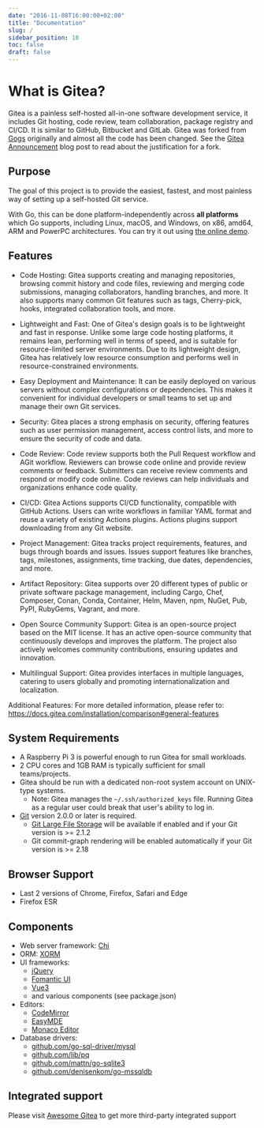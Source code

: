 ```yaml
---
date: "2016-11-08T16:00:00+02:00"
title: "Documentation"
slug: /
sidebar_position: 10
toc: false
draft: false
---
```


# What is Gitea?

Gitea is a painless self-hosted all-in-one software development service, it includes Git hosting, code review, team collaboration, package registry and CI/CD. It is similar to GitHub, Bitbucket and GitLab.
Gitea was forked from [Gogs](http://gogs.io) originally and almost all the code has been changed. See the [Gitea Announcement](https://blog.gitea.com/welcome-to-gitea/)
blog post to read about the justification for a fork.

## Purpose

The goal of this project is to provide the easiest, fastest, and most painless way of setting
up a self-hosted Git service.

With Go, this can be done platform-independently across
**all platforms** which Go supports, including Linux, macOS, and Windows,
on x86, amd64, ARM and PowerPC architectures.
You can try it out using [the online demo](https://demo.gitea.com).

## Features

- Code Hosting: Gitea supports creating and managing repositories, browsing commit history and code files, reviewing and merging code submissions, managing collaborators, handling branches, and more. It also supports many common Git features such as tags, Cherry-pick, hooks, integrated collaboration tools, and more.

- Lightweight and Fast: One of Gitea's design goals is to be lightweight and fast in response. Unlike some large code hosting platforms, it remains lean, performing well in terms of speed, and is suitable for resource-limited server environments. Due to its lightweight design, Gitea has relatively low resource consumption and performs well in resource-constrained environments.

- Easy Deployment and Maintenance: It can be easily deployed on various servers without complex configurations or dependencies. This makes it convenient for individual developers or small teams to set up and manage their own Git services.

- Security: Gitea places a strong emphasis on security, offering features such as user permission management, access control lists, and more to ensure the security of code and data.

- Code Review: Code review supports both the Pull Request workflow and AGit workflow. Reviewers can browse code online and provide review comments or feedback. Submitters can receive review comments and respond or modify code online. Code reviews can help individuals and organizations enhance code quality.

- CI/CD: Gitea Actions supports CI/CD functionality, compatible with GitHub Actions. Users can write workflows in familiar YAML format and reuse a variety of existing Actions plugins. Actions plugins support downloading from any Git website.

- Project Management: Gitea tracks project requirements, features, and bugs through boards and issues. Issues support features like branches, tags, milestones, assignments, time tracking, due dates, dependencies, and more.

- Artifact Repository: Gitea supports over 20 different types of public or private software package management, including Cargo, Chef, Composer, Conan, Conda, Container, Helm, Maven, npm, NuGet, Pub, PyPI, RubyGems, Vagrant, and more.

- Open Source Community Support: Gitea is an open-source project based on the MIT license. It has an active open-source community that continuously develops and improves the platform. The project also actively welcomes community contributions, ensuring updates and innovation.

- Multilingual Support: Gitea provides interfaces in multiple languages, catering to users globally and promoting internationalization and localization.

Additional Features: For more detailed information, please refer to: https://docs.gitea.com/installation/comparison#general-features

## System Requirements

- A Raspberry Pi 3 is powerful enough to run Gitea for small workloads.
- 2 CPU cores and 1GB RAM is typically sufficient for small teams/projects.
- Gitea should be run with a dedicated non-root system account on UNIX-type systems.
  - Note: Gitea manages the `~/.ssh/authorized_keys` file. Running Gitea as a regular user could break that user's ability to log in.
- [Git](https://git-scm.com/) version 2.0.0 or later is required.
  - [Git Large File Storage](https://git-lfs.github.com/) will be available if enabled and if your Git version is >= 2.1.2
  - Git commit-graph rendering will be enabled automatically if your Git version is >= 2.18

## Browser Support

- Last 2 versions of Chrome, Firefox, Safari and Edge
- Firefox ESR

## Components

- Web server framework: [Chi](http://github.com/go-chi/chi)
- ORM: [XORM](https://xorm.io)
- UI frameworks:
  - [jQuery](https://jquery.com)
  - [Fomantic UI](https://fomantic-ui.com)
  - [Vue3](https://vuejs.org)
  - and various components (see package.json)
- Editors:
  - [CodeMirror](https://codemirror.net)
  - [EasyMDE](https://github.com/Ionaru/easy-markdown-editor)
  - [Monaco Editor](https://microsoft.github.io/monaco-editor)
- Database drivers:
  - [github.com/go-sql-driver/mysql](https://github.com/go-sql-driver/mysql)
  - [github.com/lib/pq](https://github.com/lib/pq)
  - [github.com/mattn/go-sqlite3](https://github.com/mattn/go-sqlite3)
  - [github.com/denisenkom/go-mssqldb](https://github.com/denisenkom/go-mssqldb)

## Integrated support

 Please visit [Awesome Gitea](https://gitea.com/gitea/awesome-gitea/) to get more third-party integrated support
